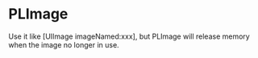 PLImage
=======

Use it like [UIImage imageNamed:xxx], but PLImage will release memory when the image no longer in use.
